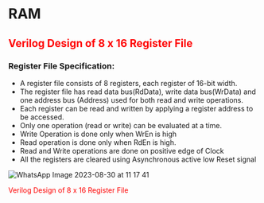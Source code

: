 # RAM
## <font style="color: red"> Verilog Design of 8 x 16 Register File </font>
### Register File Specification:
- A register file consists of 8 registers, each register of 16-bit width. 
- The register file has read data bus(RdData), write data 
bus(WrData) and one address bus (Address) used for both read 
and write operations.
- Each register can be read and written by applying a register 
address to be accessed.
- Only one operation (read or write) can be evaluated at a time. 
- Write Operation is done only when WrEn is high 
- Read operation is done only when RdEn is high. 
- Read and Write operations are done on positive edge of Clock
- All the registers are cleared using Asynchronous active low Reset 
signal

![WhatsApp Image 2023-08-30 at 11 17 41](https://github.com/BassantAhmedElbakry/RAM/assets/104600321/71ea4cb2-a4da-49d1-a50b-f83e6f62ae5b)

<span style="color: red"> Verilog Design of 8 x 16 Register File </span>

